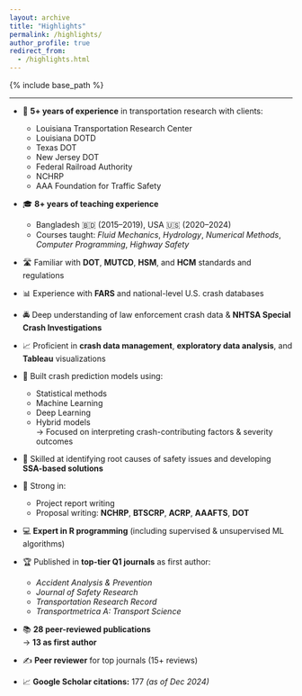 ```yaml
---
layout: archive
title: "Highlights"
permalink: /highlights/
author_profile: true
redirect_from: 
  - /highlights.html
---
```


{% include base_path %}

---
- 🧠 **5+ years of experience** in transportation research with clients:
  - Louisiana Transportation Research Center  
  - Louisiana DOTD  
  - Texas DOT  
  - New Jersey DOT  
  - Federal Railroad Authority  
  - NCHRP  
  - AAA Foundation for Traffic Safety

- 🎓 **8+ years of teaching experience**
  - Bangladesh 🇧🇩 (2015–2019), USA 🇺🇸 (2020–2024)
  - Courses taught: *Fluid Mechanics*, *Hydrology*, *Numerical Methods*, *Computer Programming*, *Highway Safety*

- 🛣️ Familiar with **DOT**, **MUTCD**, **HSM**, and **HCM** standards and regulations

- 📊 Experience with **FARS** and national-level U.S. crash databases

- 🚔 Deep understanding of law enforcement crash data & **NHTSA Special Crash Investigations**

- 📈 Proficient in **crash data management**, **exploratory data analysis**, and **Tableau** visualizations

- 🤖 Built crash prediction models using:
  - Statistical methods
  - Machine Learning
  - Deep Learning
  - Hybrid models  
  → Focused on interpreting crash-contributing factors & severity outcomes

- 🧩 Skilled at identifying root causes of safety issues and developing **SSA-based solutions**

- 📝 Strong in:
  - Project report writing  
  - Proposal writing: **NCHRP**, **BTSCRP**, **ACRP**, **AAAFTS**, **DOT**

- 💻 **Expert in R programming** (including supervised & unsupervised ML algorithms)

- 🏆 Published in **top-tier Q1 journals** as first author:
  - *Accident Analysis & Prevention*  
  - *Journal of Safety Research*  
  - *Transportation Research Record*  
  - *Transportmetrica A: Transport Science*

- 📚 **28 peer-reviewed publications**  
  → **13 as first author**

- ✍️ **Peer reviewer** for top journals (15+ reviews)

- 📈 **Google Scholar citations:** 177 *(as of Dec 2024)*
